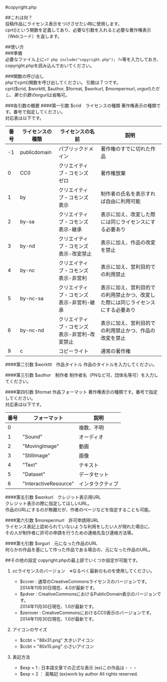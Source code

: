 #copyright.php

##これは何？  
投稿作品にライセンス表示をつけさせたい時に使用します。  
cprt()という関数を定義してあり、必要な引数を入れると必要な著作権表示（Webコード）を返します。  

##使い方    
###準備  
必要なファイル上に`<? php include("copyright.php"); ?>`等を入力しておき、  
copyright.phpを読み込んでおいてください。

###関数の呼び出し  
phpでcprt()関数を呼び出してください。
引数は７つです。  
cprt($crid, $workttl, $author, $format, $workurl, $morepermurl, $orgurl)  
ただし、第七引数の$orgurlは省略可。  

###各引数の概要
####第一引数 $crid　ライセンスの種類
著作権表示の種類です。番号で指定してください。  
対応表は以下です。  

|番号|ライセンスの種類|ライセンスの名前|説明|
|---|-----------|-----------|---|
|-1|publicdomain|パブリックドメイン|著作権のすでに切れた作品|
|0 |CC0|クリエイティブ・コモンズ　ゼロ|著作権放棄|
|1 |by|クリエイティブ・コモンズ　表示|制作者の氏名を表示すれば自由に利用可能|
|2 |by-sa|クリエイティブ・コモンズ　表示-継承|表示に加え、改変した際には同じライセンスにする必要あり|
|3 |by-nd|クリエイティブ・コモンズ　表示-改変禁止|表示に加え、作品の改変を禁止|
|4 |by-nc|クリエイティブ・コモンズ　表示-非営利|表示に加え、営利目的での利用禁止|
|5 |by-nc-sa|クリエイティブ・コモンズ　表示-非営利-継承|表示に加え、営利目的での利用禁止かつ、改変した際には同じライセンスにする必要あり|
|6 |by-nc-nd|クリエイティブ・コモンズ　表示-非営利-改変禁止|表示に加え、営利目的での利用禁止かつ、作品の改変を禁止|
|9 |c|コピーライト|通常の著作権|

####第二引数 $workttl　作品タイトル
作品のタイトルを入力してください。  

####第三引数 $author　制作者
制作者名（PNなど可、団体名等可）を入力してください。  

####第四引数 $format 作品フォーマット
著作権表示の種類です。番号で指定してください。  
対応表は以下です。  

|番号|フォーマット|説明|
|---|-------|---|
|0|   |複数、不明|
|1|"Sound"|オーディオ|
|2|"MovingImage"|動画|
|3|"StillImage"|画像|
|4|"Text"|テキスト|
|5|"Dataset"|データセット|
|6|"InteractiveResource"|インタラクティブ|

####第五引数 $workurl　クレジット表示用URL  
クレジット表示の際に指定してほしいURL。  
作品のURLにするのが無難だが、作者のページなどを指定することも可能。  

####第六引数 $morepermurl　許可申請用URL  
ライセンス表記上認められていないような利用をしたい人が現れた場合に、  
その人が制作者に許可の申請を行うための連絡先及び連絡方法等。  

####第七引数 $orgurl　元になった作品のURL  
何らかの作品を基にして作った作品である場合の、元になった作品のURL。  


##その他の設定
copyright.phpの最上部でいくつか設定が可能です。  

1. ccライセンスのバージョン　※なるべく最新のものを使用してください。  

	* $ccver : 通常のCreativeCommonsライセンスのバージョンです。  
	2014年11月30日現在、4.0が最新です。  
	* $pdver : CreativeCommonsにおけるPublicDomain表示のバージョンです。  
	2014年11月30日現在、1.0が最新です。  
	* $zerover : CreativeCommonsにおけるCC0表示のバージョンです。  
	2014年11月30日現在、1.0が最新です。  

2. アイコンのサイズ  

	* $ccbt = "88x31.png" 大きいアイコン
	* $ccbt = "80x15.png" 小さいアイコン

3. 表記方法  

	* $exp = 1 : 日本語文章での正式な表示 (ex)この作品は・・・
	* $exp = 2 ： 英略記   (ex)work by author All rights reserved.